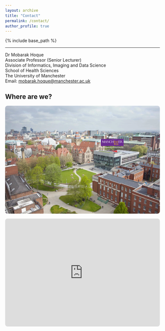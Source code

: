 ```yaml
---
layout: archive
title: "Contact"
permalink: /contact/
author_profile: true
---
```

{% include base_path %}

---

Dr Mobarak Hoque<br>
Associate Professor (Senior Lecturer)<br>
Division of Informatics, Imaging and Data Science<br>
School of Health Sciences<br>
The University of Manchester<br>
Email: mobarak.hoque@manchester.ac.uk


## Where are we?

<div style="display:flex; gap:16px; align-items:stretch; flex-wrap:wrap;">

  <!-- Left: image -->
  <div style="flex:1 1 380px; min-width:280px; height:350px;">
    <img src="/images/uom_campus.png" alt="UoM campus"
         style="width:100%; height:100%; object-fit:cover; border-radius:8px;">
  </div>

  <!-- Right: map -->
  <div style="flex:1 1 480px; min-width:320px; height:350px;">
    <iframe
      src="https://www.google.com/maps/embed?pb=!1m18!1m12!1m3!1d2375.237076378847!2d-2.2294970000000003!3d53.464223!2m3!1f0!2f0!3f0!3m2!1i1024!2i768!4f13.1!3m3!1m2!1s0x487bb18e5e540695%3A0x1734b585b5fd284f!2sStopford%20Building%2C%20Manchester!5e0!3m2!1sen!2suk!4v1760463520162!5m2!1sen!2suk"
      style="width:100%; height:100%; border:0; border-radius:8px;"
      allowfullscreen="" loading="lazy" referrerpolicy="no-referrer-when-downgrade">
    </iframe>
  </div>

</div>
